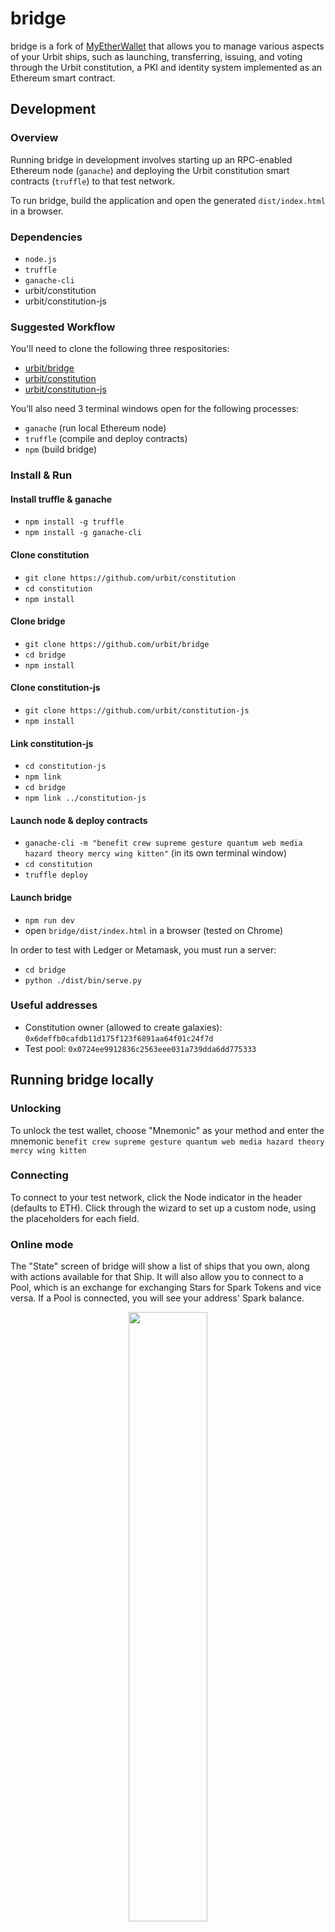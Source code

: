 # bridge

bridge is a fork of [MyEtherWallet](https://www.MyEtherWallet.com) that allows
you to manage various aspects of your Urbit ships, such as launching, transferring, issuing, and voting through the Urbit constitution, a PKI and identity system implemented as an Ethereum smart contract.

## Development

### Overview

Running bridge in development involves starting up an RPC-enabled Ethereum node (`ganache`) and deploying the Urbit constitution smart contracts (`truffle`) to that test network.

To run bridge, build the application and open the generated `dist/index.html` in a browser.

### Dependencies

- `node.js`
- `truffle`
- `ganache-cli`
- urbit/constitution
- urbit/constitution-js

### Suggested Workflow

You'll need to clone the following three respositories:

- [urbit/bridge](https://github.com/urbit/bridge)
- [urbit/constitution](https://github.com/urbit/constitution)
- [urbit/constitution-js](https://github.com/urbit/constitution-js)

You’ll also need 3 terminal windows open for the following processes:

- `ganache` (run local Ethereum node)
- `truffle` (compile and deploy contracts)
- `npm` (build bridge)

### Install & Run

#### Install truffle & ganache
- `npm install -g truffle`
- `npm install -g ganache-cli`

#### Clone constitution
- `git clone https://github.com/urbit/constitution`
- `cd constitution`
- `npm install`

#### Clone bridge
- `git clone https://github.com/urbit/bridge`
- `cd bridge`
- `npm install`

#### Clone constitution-js
- `git clone https://github.com/urbit/constitution-js`
- `npm install`

#### Link constitution-js
- `cd constitution-js`
- `npm link`
- `cd bridge`
- `npm link ../constitution-js`

#### Launch node & deploy contracts
- `ganache-cli -m "benefit crew supreme gesture quantum web media hazard theory mercy wing kitten"` (in its own terminal window)
- `cd constitution`
- `truffle deploy`

#### Launch bridge
- `npm run dev`
- open `bridge/dist/index.html` in a browser (tested on Chrome)

In order to test with Ledger or Metamask, you must run a server:

- `cd bridge`
- `python ./dist/bin/serve.py`

### Useful addresses
- Constitution owner (allowed to create galaxies): `0x6deffb0cafdb11d175f123f6891aa64f01c24f7d`
- Test pool: `0x0724ee9912836c2563eee031a739dda6dd775333`

## Running bridge locally

### Unlocking

To unlock the test wallet, choose "Mnemonic" as your method and enter the mnemonic `benefit crew supreme gesture quantum web media hazard theory mercy wing kitten`

### Connecting

To connect to your test network, click the Node indicator in the header (defaults to ETH). Click through the wizard to set up a custom node, using the placeholders for each field.

### Online mode

The "State" screen of bridge will show a list of ships that you own, along with actions available for that Ship. It will also allow you to connect to a Pool, which is an exchange for exchanging Stars for Spark Tokens and vice versa. If a Pool is connected, you will see your address' Spark balance.

<div style="text-align: center">
  <img src="./app/images/muw_state_border.png" width="50%"/>
</div>
<br/>

Below each ship, you will see a list of actions that corresponds to that ship's type (Galaxy, Star, Planet) and state (Locked or Living). In the default online mode
clicking on an action will take you to a transaction screen, where you will be asked to provide additional information for that transaction. For example, if you'd like to launch a child ship, say a planet from your star, then you will be asked which address the new ship should belong to and how long (in seconds) the ship should be
locked before it can be started.

Once you've filled out the appropriate fields, you will be able to "Create" a transaction. This does not send the transaction to the blockchain, but merely creates and signs the transaction. The display will show both the signed and unsigned transactions for approval. Once you've created a transaction, you can press "Send," which will send the transaction to the Ethereum node to which your wallet is connected and you'll be shown a confirmation (or warning) dialogue, giving you the hash of the transaction.

When you're done, you can navigate back to the State screen to execute other transactions.

<div style="text-align: center">
  <img src="./app/images/muw_launch_border.png" width="50%"/>
</div>
<br/>

### Offline Mode

If you'd prefer to construct your transactions offline, click on the node indicator in the header and select "Offline." This will disconnect Wallet from the node.

In offline mode, all transactions are listed and available. The transaction screens are identical, execept that nonce, gasLimit and gasPrice have to be entered manually (because these estimations require a node). Once you've filled the transaction fields, clicking "Create" will create and sign your transaction. At this point, you should copy and paste your transaction into another client to send to a node.

In offline mode, there is no validation of your transaction parameters, and there is no way to submit a transaction directly to a node. If you select this mode, you should have another way to submit transactions to the chain and you should independently confirm that your transaction is valid. For example, if you create a "Launch Child" transaction offline, please make sure that you own the parent ship. Refer to [the constitution](https://github.com/urbit/constitution) for the constraints on each transaction.
